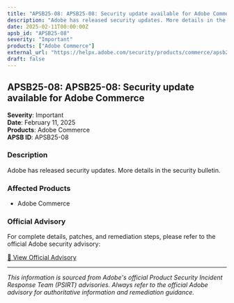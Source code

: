 ```yaml
---
title: "APSB25-08: APSB25-08: Security update available for Adobe Commerce"
description: "Adobe has released security updates. More details in the security bulletin."
date: 2025-02-11T00:00:00Z
apsb_id: "APSB25-08"
severity: "Important"
products: ["Adobe Commerce"]
external_url: "https://helpx.adobe.com/security/products/commerce/apsb25-08.html"
draft: false
---
```


## APSB25-08: APSB25-08: Security update available for Adobe Commerce

**Severity**: Important  
**Date**: February 11, 2025  
**Products**: Adobe Commerce  
**APSB ID**: APSB25-08

### Description

Adobe has released security updates. More details in the security bulletin.

### Affected Products

- Adobe Commerce


### Official Advisory

For complete details, patches, and remediation steps, please refer to the official Adobe security advisory:

[🔗 View Official Advisory](https://helpx.adobe.com/security/products/commerce/apsb25-08.html)

---

*This information is sourced from Adobe's official Product Security Incident Response Team (PSIRT) advisories. Always refer to the official Adobe advisory for authoritative information and remediation guidance.*
